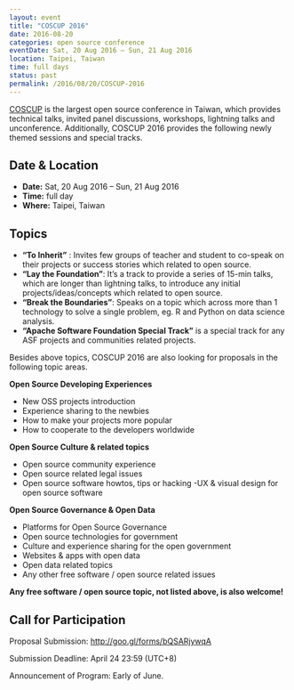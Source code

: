 ```yaml
---
layout: event
title: "COSCUP 2016"
date: 2016-08-20
categories: open source conference
eventDate: Sat, 20 Aug 2016 – Sun, 21 Aug 2016
location: Taipei, Taiwan
time: full days
status: past
permalink: /2016/08/20/COSCUP-2016
---
```


[COSCUP](https://en.wikipedia.org/wiki/COSCUP) is the largest open source conference in Taiwan,
which provides technical talks, invited panel discussions, workshops, lightning talks and unconference. Additionally, COSCUP 2016 provides the following newly themed sessions and special tracks.

## Date & Location

- **Date:** Sat, 20 Aug 2016 – Sun, 21 Aug 2016
- **Time:** full day
- **Where:** Taipei, Taiwan

## Topics

- **“To Inherit”** : Invites few groups of teacher and student to co-speak on their projects or success stories which related to open source.
- **“Lay the Foundation”**: It’s a track to provide a series of 15-min talks, which are longer than lightning talks, to introduce any initial projects/ideas/concepts which related to open source.
- **“Break the Boundaries”**: Speaks on a topic which across more than 1 technology to solve a single problem, eg. R and Python on data science analysis.
- **“Apache Software Foundation Special Track”** is a special track for any ASF projects and communities related projects.

Besides above topics, COSCUP 2016 are also looking for proposals in the following topic areas.

**Open Source Developing Experiences**

- New OSS projects introduction
- Experience sharing to the newbies
- How to make your projects more popular
- How to cooperate to the developers worldwide

**Open Source Culture & related topics**

- Open source community experience
- Open source related legal issues
- Open source software howtos, tips or hacking
  -UX & visual design for open source software

**Open Source Governance & Open Data**

- Platforms for Open Source Governance
- Open source technologies for government
- Culture and experience sharing for the open government
- Websites & apps with open data
- Open data related topics
- Any other free software / open source related issues

**Any free software / open source topic, not listed above, is also welcome!**

## Call for Participation

Proposal Submission: http://goo.gl/forms/bQSARjywqA

Submission Deadline: April 24 23:59 (UTC+8)

Announcement of Program: Early of June.

